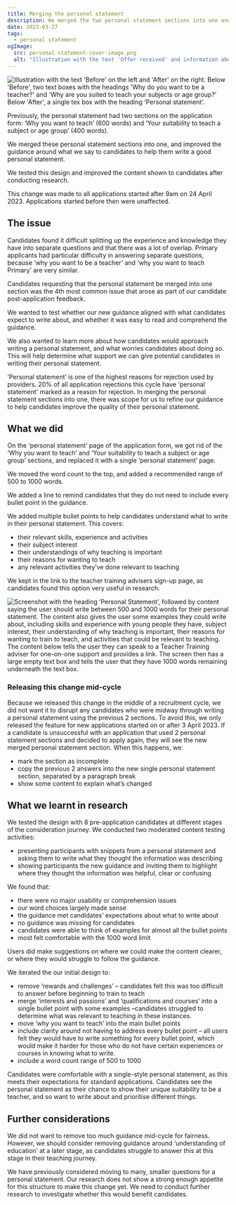 ```yaml
---
title: Merging the personal statement
description: We merged the two personal statement sections into one and improved the guidance around what we say to candidates to help them write a good personal statement
date: 2023-03-27
tags:
  - personal statement
ogImage:
  src: personal-statement-cover-image.png
  alt: "Illustration with the text 'Offer received' and information about doing an 8 week subject knowledge enhancement course in physics"
---
```


![Illustration with the text 'Before' on the left and 'After' on the right. Below 'Before', two text boxes with the headings 'Why do you want to be a teacher?' and 'Why are you suited to teach your subjects or age group?' Below 'After', a single tex box with the heading 'Personal statement'.](personal-statement-cover-image.png)

Previously, the personal statement had two sections on the application form: ‘Why you want to teach’ (600 words) and ‘Your suitability to teach a subject or age group’ (400 words).

We merged these personal statement sections into one, and improved the guidance around what we say to candidates to help them write a good personal statement.

We tested this design and improved the content shown to candidates after conducting research.

This change was made to all applications started after 9am on 24 April 2023. Applications started before then were unaffected.

## The issue

Candidates found it difficult splitting up the experience and knowledge they have into separate questions and that there was a lot of overlap. Primary applicants had particular difficulty in answering separate questions, because ‘why you want to be a teacher’ and ‘why you want to teach Primary’ are very similar.

Candidates requesting that the personal statement be merged into one section was the 4th most common issue that arose as part of our candidate post-application feedback.

We wanted to test whether our new guidance aligned with what candidates expect to write about, and whether it was easy to read and comprehend the guidance.

We also wanted to learn more about how candidates would approach writing a personal statement, and what worries candidates about doing so. This will help determine what support we can give potential candidates in writing their personal statement.

‘Personal statement’ is one of the highest reasons for rejection used by providers. 20% of all application rejections this cycle have 'personal statement' marked as a reason for rejection. In merging the personal statement sections into one, there was scope for us to refine our guidance to help candidates improve the quality of their personal statement.

## What we did

On the ‘personal statement’ page of the application form, we got rid of the ‘Why you want to teach’ and ‘Your suitability to teach a subject or age group’ sections, and replaced it with a single ‘personal statement’ page.

We moved the word count to the top, and added a recommended range of 500 to 1000 words.

We added a line to remind candidates that they do not need to include every bullet point in the guidance.

We added multiple bullet points to help candidates understand what to write in their personal statement. This covers:

- their relevant skills, experience and activities
- their subject interest
- their understandings of why teaching is important
- their reasons for wanting to teach
- any relevant activities they’ve done relevant to teaching

We kept in the link to the teacher training advisers sign-up page, as candidates found this option very useful in research.

![Screenshot with the heading ‘Personal Statement’, followed by content saying the user should write between 500 and 1000 words for their personal statement. The content also gives the user some examples they could write about, including skills and experience with young people they have, subject interest, their understanding of why teaching is important, their reasons for wanting to train to teach, and activities that could be relevant to teaching. The content below tells the user they can speak to a Teacher Training adviser for one-on-one support and provides a link. The screen then has a large empty text box and tells the user that they have 1000 words remaining underneath the text box.](merged-personal-statement.png)

### Releasing this change mid-cycle

Because we released this change in the middle of a recruitment cycle, we did not want it to disrupt any candidates who were midway through writing a personal statement using the previous 2 sections.
To avoid this, we only released the feature for new applications started on or after 3 April 2023.
If a candidate is unsuccessful with an application that used 2 personal statement sections and decided to apply again, they will see the new merged personal statement section. When this happens, we:

- mark the section as incomplete
- copy the previous 2 answers into the new single personal statement section, separated by a paragraph break
- show some content to explain what’s changed

## What we learnt in research

We tested the design with 8 pre-application candidates at different stages of the consideration journey. We conducted two moderated content testing activities:

- presenting participants with snippets from a personal statement and asking them to write what they thought the information was describing
- showing participants the new guidance and inviting them to highlight where they thought the information was helpful, clear or confusing

We found that:

- there were no major usability or comprehension issues
- our word choices largely made sense
- the guidance met candidates’ expectations about what to write about
- no guidance was missing for candidates
- candidates were able to think of examples for almost all the bullet points
- most felt comfortable with the 1000 word limit

Users did make suggestions on where we could make the content clearer, or where they would struggle to follow the guidance.

We iterated the our initial design to:

- remove ‘rewards and challenges’ – candidates felt this was too difficult to answer before beginning to train to teach
- merge ‘interests and passions’ and ‘qualifications and courses’ into a single bullet point with some examples –candidates struggled to determine what was relevant to teaching in these instances.
- move ‘why you want to teach’ into the main bullet points
- include clarity around not having to address every bullet point – all users felt they would have to write something for every bullet point, which would make it harder for those who do not have certain experiences or courses in knowing what to write.
- include a word count range of 500 to 1000

Candidates were comfortable with a single-style personal statement, as this meets their expectations for standard applications. Candidates see the personal statement as their chance to show their unique suitability to be a teacher, and so want to write about and prioritise different things.

## Further considerations

We did not want to remove too much guidance mid-cycle for fairness. However, we should consider removing guidance around ‘understanding of education’ at a later stage, as candidates struggle to answer this at this stage in their teaching journey.

We have previously considered moving to many, smaller questions for a personal statement. Our research does not show a strong enough appetite for this structure to make this change yet. We need to conduct further research to investigate whether this would benefit candidates.
